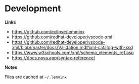 # Development

**Links**

- https://github.com/eclipse/lemminx
- https://github.com/redhat-developer/vscode-xml
- https://github.com/redhat-developer/vscode-xml/blob/master/docs/Validation.md#xml-catalog-with-xsd
- https://www.w3schools.com/xml/schema_elements_ref.asp
- https://docs.nova.app/syntax-reference/

**Notes**

Files are cached at `~/.lemminx`
